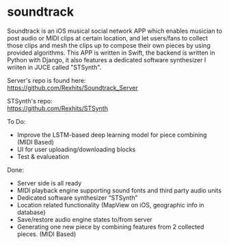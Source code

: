 # soundtrack

Soundtrack is an iOS musical social network APP which enables musician to post audio or MIDI clips at certain location, and let users/fans to collect those clips and mesh the clips up to compose their own pieces by using provided algorithms. This APP is written in Swift, the backend is written in Python with Django, it also features a dedicated software synthesizer I wriiten in JUCE called "STSynth".



Server's repo is found here: <br>
https://github.com/Rexhits/Soundtrack_Server

STSynth's repo:<br>
https://github.com/Rexhits/STSynth



To Do:
* Improve the LSTM-based deep learning model for piece combining (MIDI Based)
* UI for user uploading/downloading blocks
* Test & evalueation

Done:
* Server side is all ready
* MIDI playback engine supporting sound fonts and third party audio units
* Dedicated software synthesizer “STSynth”
* Location related functionality (MapView on iOS, geographic info in database)
* Save/restore audio engine states to/from server
* Generating one new piece by combining features from 2 collected pieces. (MIDI Based)


